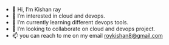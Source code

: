 - 👋 Hi, I’m Kishan ray
- 👀 I’m interested in cloud and devops.
- 🌱 I’m currently learning different devops tools.
- 💞️ I’m looking to collaborate on cloud and devops project.
- 📫 you can reach to me on my email roykishan8@gmail.com

<!---
roykishan8/roykishan8 is a ✨ special ✨ repository because its `README.md` (this file) appears on your GitHub profile.
You can click the Preview link to take a look at your changes.
--->

